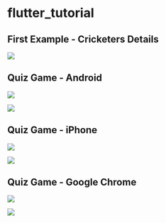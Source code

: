 # flutter_tutorial

## First Example - Cricketers Details 

![](https://github.com/Richa0305/images/blob/main/cricketer_details_flutter.png)

## Quiz Game - Android 

![](https://github.com/Richa0305/images/blob/main/quiz_flutter_and2.png)

![](https://github.com/Richa0305/images/blob/main/quiz_flutter_and1.png)

## Quiz Game - iPhone

![](https://github.com/Richa0305/images/blob/main/quiz_flutter_iphone1.png)

![](https://github.com/Richa0305/images/blob/main/quiz_flutter_iphone2.png)

## Quiz Game - Google Chrome

![](https://github.com/Richa0305/images/blob/main/chrome_flutter.png)

![](https://github.com/Richa0305/images/blob/main/chrome_flutter1.png)
